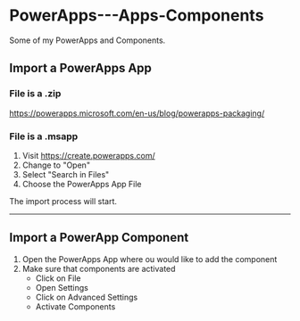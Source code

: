 # PowerApps---Apps-Components
Some of my PowerApps and Components.

## Import a PowerApps App

### File is a .zip
https://powerapps.microsoft.com/en-us/blog/powerapps-packaging/

### File is a .msapp

1. Visit https://create.powerapps.com/
2. Change to "Open"
3. Select "Search in Files" 
4. Choose the PowerApps App File

The import process will start.


----------

## Import a PowerApp Component

1. Open the PowerApps App where ou would like to add the component
2. Make sure that components are activated
    - Click on File
    - Open Settings
    - Click on Advanced Settings
    - Activate Components

